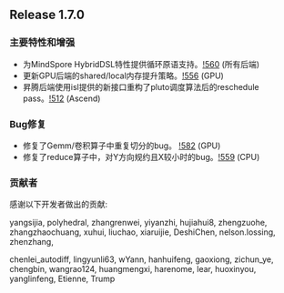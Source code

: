 ## Release 1.7.0

### 主要特性和增强
* 为MindSpore HybridDSL特性提供循环原语支持。[!560](https://gitee.com/mindspore/akg/pulls/560) (所有后端)
* 更新GPU后端的shared/local内存提升策略。[!556](https://gitee.com/mindspore/akg/pulls/556) (GPU)
* 昇腾后端使用isl提供的新接口重构了pluto调度算法后的reschedule pass。[!512](https://gitee.com/mindspore/akg/pulls/512) (Ascend)

### Bug修复
* 修复了Gemm/卷积算子中重复切分的bug。 [!582](https://gitee.com/mindspore/akg/pulls/582) (GPU)
* 修复了reduce算子中，对Y方向规约且X较小时的bug。[!559](https://gitee.com/mindspore/akg/pulls/559) (CPU)

### 贡献者

感谢以下开发者做出的贡献:

yangsijia, polyhedral, zhangrenwei, yiyanzhi, hujiahui8, zhengzuohe, zhangzhaochuang, xuhui, liuchao, xiaruijie, DeshiChen, nelson.lossing, zhenzhang,

chenlei_autodiff, lingyunli63, wYann, hanhuifeng, gaoxiong, zichun_ye, chengbin, wangrao124, huangmengxi, harenome, lear, huoxinyou, yanglinfeng, Etienne, Trump
